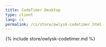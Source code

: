 ```yaml
---
title: CodeTimer Desktop
type: client
lang: cs
permalink: /cs/store/owlysk-codetimer.html
---
```


{% include store/owlysk-codetimer.md %}
 
